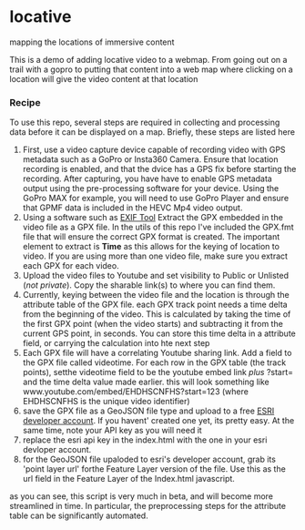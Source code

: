 # locative
mapping the locations of immersive content

<p>This is a demo of adding locative video to a webmap. From going out on a trail with a gopro to putting that content into a web map where clicking on a location will give the video content at that location</p>

<h3>Recipe</h3>
<p>To use this repo, several steps are required in collecting and processing data before it can be displayed on a map. Briefly, these steps are listed here</p>

<ol>
    <li>First, use a video capture device capable of recording video with GPS metadata such as a GoPro or Insta360 Camera. Ensure that location recording is enabled, and that the dvice has a GPS fix before starting the recording. After capturing, you have have to enable GPS metadata output using the pre-processing software for your device. Using the GoPro MAX for example, you will need to use GoPro Player and ensure that GPMF data is included in the HEVC Mp4 video output.</li>
    <li>Using a software such as <a href='https://exiftool.org'>EXIF Tool</a> Extract the GPX embedded in the video file as a GPX file. In the utils of this repo I've included the GPX.fmt file that will ensure the correct GPX format is created. The important element to extract is <b>Time</b> as this allows for the keying of location to video. If you are using more than one video file, make sure you extract each GPX for each video.</li>
    <li>Upload the video files to Youtube and set visibility to Public or Unlisted (<i>not private</i>). Copy the sharable link(s) to where you can find them.</li>
    <li>Currently, keying between the video file and the location is through the attribute table of the GPX file. each GPX track point needs a time delta from the beginning of the video. This is calculated by taking the time of the first GPX point (when the video starts) and subtracting it from the current GPS point, in seconds. You can store this time delta in a attribute field, or carrying the calculation into hte next step </li> 
    <li>Each GPX file will have a correlating Youtube sharing link. Add a field to the GPX file called videotime. For each row in the GPX table (the track points), setthe videotime field to be the youtube embed link <i>plus</i> ?start= and the time delta value made earlier. this will look something like www.youtube.com/embed/EHDHSCNFHS?start=123 (where EHDHSCNFHS is the unique video identifier)</li>
    <li>save the GPX file as a GeoJSON file type and upload to a free <a href='https://developers.arcgis.com/sign-in/'>ESRI developer account</a>. If you havent' created one yet, its pretty easy. At the same time, note your API key as you will need it</li>
    <li>replace the esri api key in the index.html with the one in your esri devloper account. </li>
    <li>for the GeoJSON file upaloded to esri's developer account, grab its 'point layer url' forthe Feature Layer version of the file. Use this as the url field in the Feature Layer of the Index.html javascript. </li>
</ol>

<p> as you can see, this script is very much in beta, and will become more streamlined in time. In particular, the preprocessing steps for the attribute table can be significantly automated.</p>